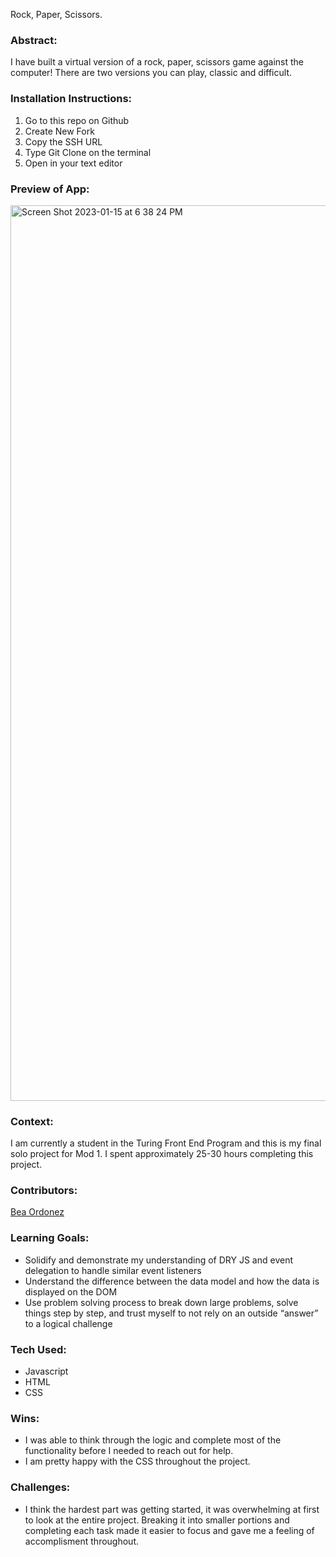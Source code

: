 Rock, Paper, Scissors.

### Abstract:
I have built a virtual version of a rock, paper, scissors game against the computer! There are two versions you can play, classic and difficult.

### Installation Instructions:
1. Go to this repo on Github
2. Create New Fork
3. Copy the SSH URL 
4. Type Git Clone on the terminal
5. Open in your text editor

### Preview of App:
<img width="1433" alt="Screen Shot 2023-01-15 at 6 38 24 PM" src="https://user-images.githubusercontent.com/116661385/212986298-e1f33e49-b0a4-490f-9237-0f716b537722.png">

### Context:
I am currently a student in the Turing Front End Program and this is my final solo project for Mod 1. I spent approximately 25-30 hours completing this project. 

### Contributors:
[Bea Ordonez](https://github.com/bea-ordonez)

### Learning Goals:
- Solidify and demonstrate my understanding of DRY JS and event delegation to handle similar event listeners
- Understand the difference between the data model and how the data is displayed on the DOM
- Use problem solving process to break down large problems, solve things step by step, and trust myself to not rely on an outside “answer” to a logical challenge

### Tech Used:
- Javascript
- HTML
- CSS



### Wins:
- I was able to think through the logic and complete most of the functionality before I needed to reach out for help.
- I am pretty happy with the CSS throughout the project.

### Challenges:
- I think the hardest part was getting started, it was overwhelming at first to look at the entire project. Breaking it into smaller portions and completing each task made it easier to focus and gave me a feeling of accomplisment throughout. 
